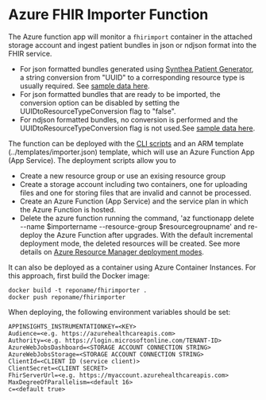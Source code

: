 # Azure FHIR Importer Function

The Azure function app will monitor a `fhirimport` container in the attached storage account and ingest patient bundles in json or ndjson format into the FHIR service. 

- For json formatted bundles generated using [Synthea Patient Generator](https://github.com/synthetichealth/synthea), a string conversion from "UUID" to a corresponding resource type is usually required. See [sample data here](../../data).
- For json formatted bundles that are ready to be imported, the conversion option can be disabled by setting the UUIDtoResourceTypeConversion flag to "false".
- For ndjson formatted bundles, no conversion is performed and the UUIDtoResourceTypeConversion flag is not used.See [sample data here](../../data).

The function can be deployed with the [CLI scripts](../scripts/importer.bash) and an ARM template (../templates/importer.json) template, which will use an Azure Function App (App Service). The deployment scripts allow you to
- Create a new resource group or use an exising resource group
- Create a storage account including two containers, one for uploading files and one for storing files that are invalid and cannot be processed.
- Create an Azure Function (App Service) and the service plan in which the Azure Function is hosted.
- Delete the azure function running the command, 'az functionapp delete --name $importername --resource-group $resourcegroupname' and re-deploy the Azure Function after upgrades. With the default incremental deployment mode, the deleted resources will be created. See more details on [Azure Resource Manager deployment modes](https://docs.microsoft.com/azure/azure-resource-manager/templates/deployment-modes). 

It can also be deployed as a container using Azure Container Instances. For this approach, first build the Docker image:

```
docker build -t reponame/fhirimporter .
docker push reponame/fhirimporter
```

When deploying, the following environment variables should be set:

```
APPINSIGHTS_INSTRUMENTATIONKEY=<KEY>
Audience=<e.g. https://azurehealthcareapis.com>
Authority=<e.g. https://login.microsoftonline.com/TENANT-ID>
AzureWebJobsDashboard=<STORAGE ACCOUNT CONNECTION STRING>
AzureWebJobsStorage=<STORAGE ACCOUNT CONNECTION STRING>
ClientId=<CLIENT ID (service client)>
ClientSecret=<CLIENT SECRET>
FhirServerUrl=<e.g. https://myaccount.azurehealthcareapis.com>
MaxDegreeOfParallelism=<default 16>	
c=<default true>
```



